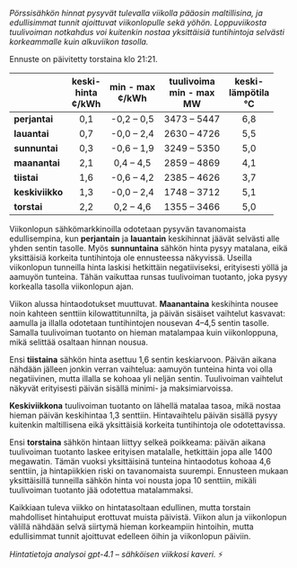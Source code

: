*Pörssisähkön hinnat pysyvät tulevalla viikolla pääosin maltillisina, ja edullisimmat tunnit ajoittuvat viikonlopulle sekä yöhön. Loppuviikosta tuulivoiman notkahdus voi kuitenkin nostaa yksittäisiä tuntihintoja selvästi korkeammalle kuin alkuviikon tasolla.*

Ennuste on päivitetty torstaina klo 21:21.

|             | keski-<br>hinta<br>¢/kWh | min - max<br>¢/kWh | tuulivoima<br>min - max<br>MW | keski-<br>lämpötila<br>°C |
|:------------|:----------------:|:----------------:|:--------------------:|:-------------------:|
| **perjantai**  | 0,1             | -0,2 – 0,5        | 3473 – 5447           | 6,8                  |
| **lauantai**   | 0,7             | -0,0 – 2,4        | 2630 – 4726           | 5,5                  |
| **sunnuntai**  | 0,3             | -0,6 – 1,9        | 3249 – 5350           | 5,0                  |
| **maanantai**  | 2,1             | 0,4 – 4,5         | 2859 – 4869           | 4,1                  |
| **tiistai**    | 1,6             | -0,6 – 4,2        | 2385 – 4626           | 3,7                  |
| **keskiviikko**| 1,3             | -0,0 – 2,4        | 1748 – 3712           | 5,1                  |
| **torstai**    | 2,2             | 0,2 – 4,6         | 1355 – 3466           | 5,0                  |

Viikonlopun sähkömarkkinoilla odotetaan pysyvän tavanomaista edullisempina, kun **perjantain** ja **lauantain** keskihinnat jäävät selvästi alle yhden sentin tasolle. Myös **sunnuntaina** sähkön hinta pysyy matalana, eikä yksittäisiä korkeita tuntihintoja ole ennusteessa näkyvissä. Useilla viikonlopun tunneilla hinta laskisi hetkittäin negatiiviseksi, erityisesti yöllä ja aamuyön tunteina. Tähän vaikuttaa runsas tuulivoiman tuotanto, joka pysyy korkealla tasolla viikonlopun ajan.

Viikon alussa hintaodotukset muuttuvat. **Maanantaina** keskihinta nousee noin kahteen senttiin kilowattitunnilta, ja päivän sisäiset vaihtelut kasvavat: aamulla ja illalla odotetaan tuntihintojen nousevan 4–4,5 sentin tasolle. Samalla tuulivoiman tuotanto on hieman matalampaa kuin viikonloppuna, mikä selittää osaltaan hinnan nousua.

Ensi **tiistaina** sähkön hinta asettuu 1,6 sentin keskiarvoon. Päivän aikana nähdään jälleen jonkin verran vaihtelua: aamuyön tunteina hinta voi olla negatiivinen, mutta illalla se kohoaa yli neljän sentin. Tuulivoiman vaihtelut näkyvät erityisesti päivän sisällä minimi- ja maksimiarvoissa.

**Keskiviikkona** tuulivoiman tuotanto on lähellä matalaa tasoa, mikä nostaa hieman päivän keskihintaa 1,3 senttiin. Hintavaihtelu päivän sisällä pysyy kuitenkin maltillisena eikä yksittäisiä korkeita tuntihintoja ole odotettavissa.

Ensi **torstaina** sähkön hintaan liittyy selkeä poikkeama: päivän aikana tuulivoiman tuotanto laskee erityisen matalalle, hetkittäin jopa alle 1400 megawatin. Tämän vuoksi yksittäisinä tunteina hintaodotus kohoaa 4,6 senttiin, ja hintapiikkien riski on tavanomaista suurempi. Ennusteen mukaan yksittäisillä tunneilla sähkön hinta voi nousta jopa 10 senttiin, mikäli tuulivoiman tuotanto jää odotettua matalammaksi.

Kaikkiaan tuleva viikko on hintatasoltaan edullinen, mutta torstain mahdolliset hintahuiput erottuvat muista päivistä. Viikon alun ja viikonlopun välillä nähdään selvä siirtymä hieman korkeampiin hintoihin, mutta edullisimmat tunnit ajoittuvat edelleen öihin ja viikonlopun päiviin.

*Hintatietoja analysoi gpt-4.1 – sähköisen viikkosi kaveri.* ⚡
